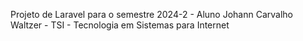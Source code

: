 Projeto de Laravel para o semestre 2024-2 - Aluno Johann Carvalho Waltzer - TSI - Tecnologia em Sistemas para Internet
